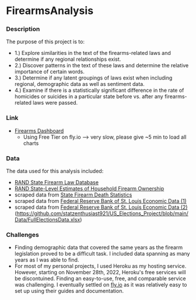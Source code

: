 # FirearmsAnalysis

### Description

The purpose of this project is to:
- 1.) Explore similarities in the text of the firearms-related laws and determine if any regional relationships exist.
- 2.) Discover patterns in the text of these laws and determine the relative importance of certain words.
- 3.) Determine if any latent groupings of laws exist when including regional, demographic data as well as sentiment data.
- 4.) Examine if there is a statistically significant difference in the rate of homicides or suicides in a particular state before vs. after any firearms-related laws were passed.

### Link

- [Firearms Dashboard](https://firearm-dashboard-app.fly.dev/)
  - Using Free Tier on fly.io --> very slow, please give ~5 min to load all charts

### Data

The data used for this analysis included:
- [RAND State Firearm Law Database](https://www.rand.org/pubs/tools/TLA243-2-v2.html)
- [RAND State-Level Estimates of Household Firearm Ownership](https://www.rand.org/pubs/tools/TL354.html)
- scraped data from [State Firearm Death Statistics](https://www.statefirearmlaws.org/states/)
- scraped data from [Federal Reserve Bank of St. Louis Economic Data (1)](https://fred.stlouisfed.org/release/tables?rid=118&eid=259194)
- scraped data from [Federal Reserve Bank of St. Louis Economic Data (2)](https://fred.stlouisfed.org/release/tables?eid=259515&rid=249)
(https://github.com/statzenthusiast921/US_Elections_Project/blob/main/Data/FullElectionsData.xlsx)



### Challenges
- Finding demographic data that covered the same years as the firearm legislation proved to be a difficult task.  I included data spanning as many years as I was able to find.
- For most of my personal projects, I used Heroku as my hosting service.  However, starting on November 28th, 2022, Heroku's free services will be discontuined.  Finding an easy-to-use, free, and comparable service was challenging.  I eventually settled on [fly.io](fly.io) as it was relatively easy to set up using their guides and documentation.
